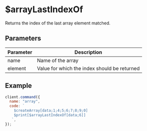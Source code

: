 # $arrayLastIndexOf

Returns the index of the last array element matched.

## Parameters

| Parameter | Description                                  |
| --------- | -------------------------------------------- |
| name      | Name of the array                            |
| element   | Value for which the index should be returned |

## Example

```js
client.command({
  name: "array",
  code: `
    $createArray[data;1;4;5;6;7;8;9;0]
    $print[$arrayLastIndexOf[data;6]]
   `,
});
```
